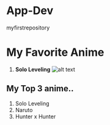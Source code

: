# App-Dev
myfirstrepository

# My Favorite Anime
1. **Solo Leveling**
![alt text](https://static1.cbrimages.com/wordpress/wp-content/uploads/sharedimages/2024/04/solo-leveling-arise.jpg)

## My Top 3 anime..
1. Solo Leveling
2. Naruto
3. Hunter x Hunter


